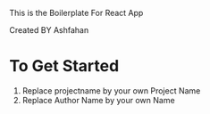 ﻿This is the Boilerplate For React App

Created BY Ashfahan

# To Get Started

1. Replace projectname by your own Project Name
2. Replace Author Name by your own Name
